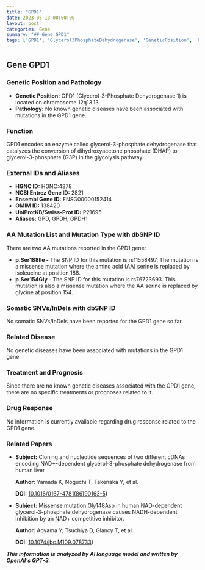 ```yaml
---
title: "GPD1"
date: 2023-05-13 00:00:00
layout: post
categories: Gene
summary: "## Gene GPD1"
tags: ['GPD1', 'Glycerol3PhosphateDehydrogenase', 'GeneticPosition', 'Function', 'Mutation', 'RelatedPapers', 'NoDiseaseAssociation', 'DrugResponse']
---
```


## Gene GPD1

### Genetic Position and Pathology

- **Genetic Position:** GPD1 (Glycerol-3-Phosphate Dehydrogenase 1) is located on chromosome 12q13.13.
- **Pathology:** No known genetic diseases have been associated with mutations in the GPD1 gene.

### Function

GPD1 encodes an enzyme called glycerol-3-phosphate dehydrogenase that catalyzes the conversion of dihydroxyacetone phosphate (DHAP) to glycerol-3-phosphate (G3P) in the glycolysis pathway.

### External IDs and Aliases

- **HGNC ID:** HGNC:4378
- **NCBI Entrez Gene ID:** 2821
- **Ensembl Gene ID:** ENSG00000152414
- **OMIM ID:** 138420
- **UniProtKB/Swiss-Prot ID:** P21695
- **Aliases:** GPD, GPDH, GPDH1

### AA Mutation List and Mutation Type with dbSNP ID

There are two AA mutations reported in the GPD1 gene:
- **p.Ser188Ile -** The SNP ID for this mutation is rs11558497. The mutation is a missense mutation where the amino acid (AA) serine is replaced by isoleucine at position 188.
- **p.Ser154Gly -** The SNP ID for this mutation is rs76723693. This mutation is also a missense mutation where the AA serine is replaced by glycine at position 154.

### Somatic SNVs/InDels with dbSNP ID

No somatic SNVs/InDels have been reported for the GPD1 gene so far.

### Related Disease

No genetic diseases have been associated with mutations in the GPD1 gene.

### Treatment and Prognosis

Since there are no known genetic diseases associated with the GPD1 gene, there are no specific treatments or prognoses related to it.

### Drug Response

No information is currently available regarding drug response related to the GPD1 gene.

### Related Papers

- **Subject:** Cloning and nucleotide sequences of two different cDNAs encoding NAD+-dependent glycerol-3-phosphate dehydrogenase from human liver

  **Author:** Yamada K, Noguchi T, Takenaka Y, et al.

  **DOI:** [10.1016/0167-4781(86)90163-5](https://doi.org/10.1016/0167-4781(86)90163-5))

- **Subject:** Missense mutation Gly148Asp in human NAD-dependent glycerol-3-phosphate dehydrogenase causes NADH-dependent inhibition by an NAD+ competitive inhibitor.

  **Author:** Aoyama Y, Tsuchiya D, Glancy T, et al.

  **DOI:** [10.1074/jbc.M109.078733](https://doi.org/10.1074/jbc.M109.078733))

**_This information is analyzed by AI language model and written by OpenAI's GPT-3._**